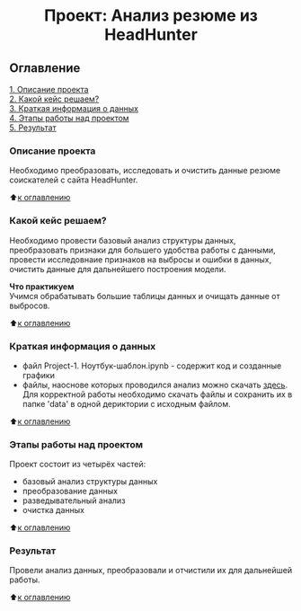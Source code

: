 # <center> Проект: Анализ резюме из HeadHunter

## Оглавление  
[1. Описание проекта](#Описание-проекта)  
[2. Какой кейс решаем?](#Какой-кейс-решаем)  
[3. Краткая информация о данных](#Краткая-информация-о-данных)  
[4. Этапы работы над проектом](#Этапы-работы-над-проектом)  
[5. Результат](#Результат)    

### Описание проекта    
Необходимо преобразовать, исследовать и очистить данные резюме соискателей с сайта HeadHunter.

:arrow_up:[к оглавлению](#Оглавление)


### Какой кейс решаем?    
Необходимо провести базовый анализ структуры данных, преобразовать признаки для большего удобства работы с данными, провести исследовнаие признаков на выбросы и ошибки в данных, очистить данные для дальнейшего построения модели. 

**Что практикуем**     
Учимся обрабатывать большие таблицы данных и очищать данные от выбросов. 

:arrow_up:[к оглавлению](#Оглавление)

### Краткая информация о данных

- файл Project-1. Ноутбук-шаблон.ipynb - содержит код и созданные графики
- файлы, наоснове которых проводился анализ можно скачать [здесь](https://drive.google.com/drive/folders/1BRN4yryMCE4Tm6GDqhZieSQYnkalvUOY?usp=share_link). Для корректной работы необходимо скачать файлы и сохранить их в папке 'data' в одной дериктории с исходным файлом. 

:arrow_up:[к оглавлению](#Оглавление)


### Этапы работы над проектом  
Проект состоит из четырёх частей:
- базовый анализ структуры данных
- преобразование данных
- разведывательный анализ
- очистка данных

:arrow_up:[к оглавлению](#Оглавление)


### Результат  
Провели анализ данных, преобразовали и отчистили их для дальнейшей работы.

:arrow_up:[к оглавлению](#Оглавление)





